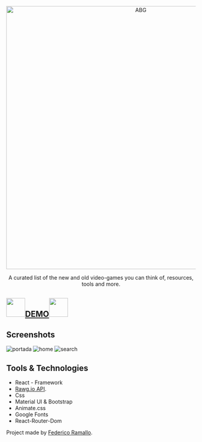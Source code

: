 <p align="center">
  <a href="localhost:3000/home">
    <img alt="ABG" src="https://cutewallpaper.org/21/gamers-logo/ABG-gaming-logo-maker-Gamers-Logo.jpg" width="700">
  </a>
</p>

<div align="center">

<p align="center">
  A curated list of the new and old video-games you can think of, resources, tools and more.
</p>

</div>

## <img src="https://cdn.icon-icons.com/icons2/1713/PNG/512/iconfinder-youtubegamegamingpsgamepad-3993870_112645.png" width="50px"/><a href="https://poke-tn.web.app/" target="_blank">DEMO</a><img src="https://cdn.icon-icons.com/icons2/1713/PNG/512/iconfinder-youtubegamegamingpsgamepad-3993870_112645.png" width="50px"/>
## Screenshots
<img src="https://prnt.sc/DR2dXAoHVRRj" target="_blank" alt="portada"/>
<img src="https://prnt.sc/X-XzuB33j9YN" target="_blank" alt="home"/>
<img src="https://prnt.sc/b0VaSh_IY9i2" target="_blank" alt="search"/>


## Tools & Technologies 
- React - Framework
- [Rawg.io API](https://rawg.io/apidocs).
- Css
- Material UI & Bootstrap
- Animate.css
- Google Fonts
- React-Router-Dom



Project made by [Federico Ramallo](http://github.com/Fede-Ramallo).